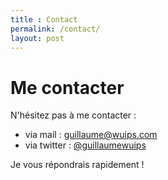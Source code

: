 ```yaml
---
title : Contact
permalink: /contact/
layout: post
---
```


# Me contacter

N'hésitez pas à me contacter :

- via mail : [guillaume@wuips.com](mailto:guillaume@wuips.com)
- via twitter : [@guillaumewuips](http://twitter.com/guillaumewuip)

Je vous répondrais rapidement !

